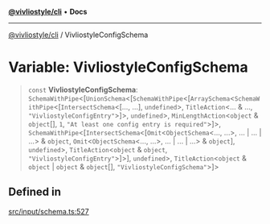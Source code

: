 [**@vivliostyle/cli**](../README.md) • **Docs**

***

[@vivliostyle/cli](../globals.md) / VivliostyleConfigSchema

# Variable: VivliostyleConfigSchema

> `const` **VivliostyleConfigSchema**: `SchemaWithPipe`\<[`UnionSchema`\<[`SchemaWithPipe`\<[`ArraySchema`\<`SchemaWithPipe`\<[`IntersectSchema`\<[..., ...], `undefined`\>, `TitleAction`\<... & ..., `"VivliostyleConfigEntry"`\>]\>, `undefined`\>, `MinLengthAction`\<`object` & `object`[], `1`, `"At least one config entry is required"`\>]\>, `SchemaWithPipe`\<[`IntersectSchema`\<[`Omit`\<`ObjectSchema`\<..., ...\>, ... \| ... \| ...\> & `object`, `Omit`\<`ObjectSchema`\<..., ...\>, ... \| ... \| ...\> & `object`], `undefined`\>, `TitleAction`\<`object` & `object`, `"VivliostyleConfigEntry"`\>]\>], `undefined`\>, `TitleAction`\<`object` & `object` \| `object` & `object`[], `"VivliostyleConfigSchema"`\>]\>

## Defined in

[src/input/schema.ts:527](https://github.com/vivliostyle/vivliostyle-savepdf/blob/2a28cf527bdb70b5c2c3aa9c32dc6540578a48a8/src/input/schema.ts#L527)
